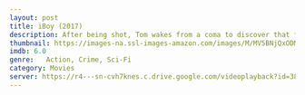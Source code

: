 ```yaml
---
layout: post
title: iBoy (2017)
description: After being shot, Tom wakes from a coma to discover that fragments of his smart phone have been embedded in his head, and worse, that returning to normal teenage life is impossible because he has developed a strange set of superpowers.
thumbnail: https://images-na.ssl-images-amazon.com/images/M/MV5BNjQxODM2MDAyM15BMl5BanBnXkFtZTgwODc4MTE0MTI@._V1_QL50_SY1000_CR0,0,674,1000_AL_.jpg
imdb: 6.0
genre:   Action, Crime, Sci-Fi
category: Movies
server: https://r4---sn-cvh7knes.c.drive.google.com/videoplayback?id=3868177f22826a6b&itag=22&source=webdrive&begin=0&requiressl=yes&mm=30&mn=sn-cvh7knes&ms=nxu&mv=u&pl=24&sc=yes&ei=miWyWaHvJo2ioQPvraqIDA&driveid=0B1qECfcRZFkdSWRFWHhZZ256a00&mime=video/mp4&lmt=1485569739885440&mt=1504846726&ip=103.93.40.20&ipbits=8&expire=1504854458&sparams=ip,ipbits,expire,id,itag,source,requiressl,mm,mn,ms,mv,pl,sc,ei,driveid,mime,lmt&signature=84D0E5CBB10A1EFE0420B229260169F2922D8267.43509BF7F0E38901D924FE044ABE40CD48C4BA73&key=ck2
---
```

